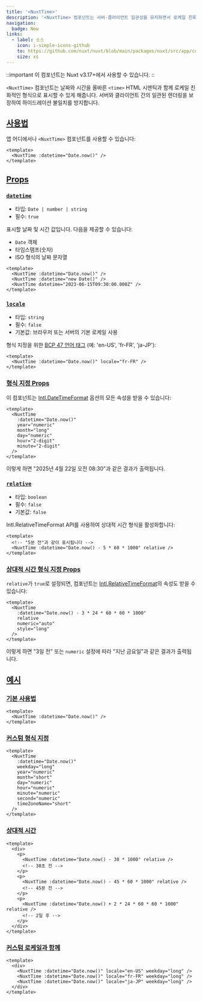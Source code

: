 ```yaml
---
title: '<NuxtTime>'
description: '<NuxtTime> 컴포넌트는 서버-클라이언트 일관성을 유지하면서 로케일 친화적인 형식으로 시간을 표시합니다.'
navigation:
  badge: New
links:
  - label: 소스
    icon: i-simple-icons-github
    to: https://github.com/nuxt/nuxt/blob/main/packages/nuxt/src/app/components/nuxt-time.vue
    size: xs
---
```


::important
이 컴포넌트는 Nuxt v3.17+에서 사용할 수 있습니다.
::

`<NuxtTime>` 컴포넌트는 날짜와 시간을 올바른 `<time>` HTML 시맨틱과 함께 로케일 친화적인 형식으로 표시할 수 있게 해줍니다. 서버와 클라이언트 간의 일관된 렌더링을 보장하여 하이드레이션 불일치를 방지합니다.

## [사용법](#usage)

앱 어디에서나 `<NuxtTime>` 컴포넌트를 사용할 수 있습니다:

```vue
<template>
  <NuxtTime :datetime="Date.now()" />
</template>
```

## [Props](#props)

### [`datetime`](#datetime)

- 타입: `Date | number | string`
- 필수: `true`

표시할 날짜 및 시간 값입니다. 다음을 제공할 수 있습니다:
- `Date` 객체
- 타임스탬프(숫자)
- ISO 형식의 날짜 문자열

```vue
<template>
  <NuxtTime :datetime="Date.now()" />
  <NuxtTime :datetime="new Date()" />
  <NuxtTime datetime="2023-06-15T09:30:00.000Z" />
</template>
```

### [`locale`](#locale)

- 타입: `string`
- 필수: `false`
- 기본값: 브라우저 또는 서버의 기본 로케일 사용

형식 지정을 위한 [BCP 47 언어 태그](https://datatracker.ietf.org/doc/html/rfc5646) (예: 'en-US', 'fr-FR', 'ja-JP'):

```vue
<template>
  <NuxtTime :datetime="Date.now()" locale="fr-FR" />
</template>
```

### [형식 지정 Props](#formatting-props)

이 컴포넌트는 [Intl.DateTimeFormat](https://developer.mozilla.org/en-US/docs/Web/JavaScript/Reference/Global_Objects/Intl/DateTimeFormat/DateTimeFormat) 옵션의 모든 속성을 받을 수 있습니다:

```vue
<template>
  <NuxtTime 
    :datetime="Date.now()" 
    year="numeric"
    month="long"
    day="numeric"
    hour="2-digit"
    minute="2-digit"
  />
</template>
```

이렇게 하면 "2025년 4월 22일 오전 08:30"과 같은 결과가 출력됩니다.

### [`relative`](#relative)

- 타입: `boolean`
- 필수: `false`
- 기본값: `false`

Intl.RelativeTimeFormat API를 사용하여 상대적 시간 형식을 활성화합니다:

```vue
<template>
  <!-- "5분 전"과 같이 표시됩니다 -->
  <NuxtTime :datetime="Date.now() - 5 * 60 * 1000" relative />
</template>
```

### [상대적 시간 형식 지정 Props](#relative-time-formatting-props)

`relative`가 `true`로 설정되면, 컴포넌트는 [Intl.RelativeTimeFormat](https://developer.mozilla.org/en-US/docs/Web/JavaScript/Reference/Global_Objects/Intl/RelativeTimeFormat/RelativeTimeFormat)의 속성도 받을 수 있습니다:

```vue
<template>
  <NuxtTime 
    :datetime="Date.now() - 3 * 24 * 60 * 60 * 1000" 
    relative 
    numeric="auto"
    style="long"
  />
</template>
```

이렇게 하면 "3일 전" 또는 `numeric` 설정에 따라 "지난 금요일"과 같은 결과가 출력됩니다.

## [예시](#examples)

### [기본 사용법](#basic-usage)

```vue
<template>
  <NuxtTime :datetime="Date.now()" />
</template>
```

### [커스텀 형식 지정](#custom-formatting)

```vue
<template>
  <NuxtTime 
    :datetime="Date.now()" 
    weekday="long"
    year="numeric"
    month="short"
    day="numeric"
    hour="numeric"
    minute="numeric"
    second="numeric"
    timeZoneName="short"
  />
</template>
```

### [상대적 시간](#relative-time)

```vue
<template>
  <div>
    <p>
      <NuxtTime :datetime="Date.now() - 30 * 1000" relative />
      <!-- 30초 전 -->
    </p>
    <p>  
      <NuxtTime :datetime="Date.now() - 45 * 60 * 1000" relative />
      <!-- 45분 전 -->
    </p>
    <p>
      <NuxtTime :datetime="Date.now() + 2 * 24 * 60 * 60 * 1000" relative />
      <!-- 2일 후 -->
    </p>
  </div>
</template>
```

### [커스텀 로케일과 함께](#with-custom-locale)

```vue
<template>
  <div>
    <NuxtTime :datetime="Date.now()" locale="en-US" weekday="long" />
    <NuxtTime :datetime="Date.now()" locale="fr-FR" weekday="long" />
    <NuxtTime :datetime="Date.now()" locale="ja-JP" weekday="long" />
  </div>
</template>
```
